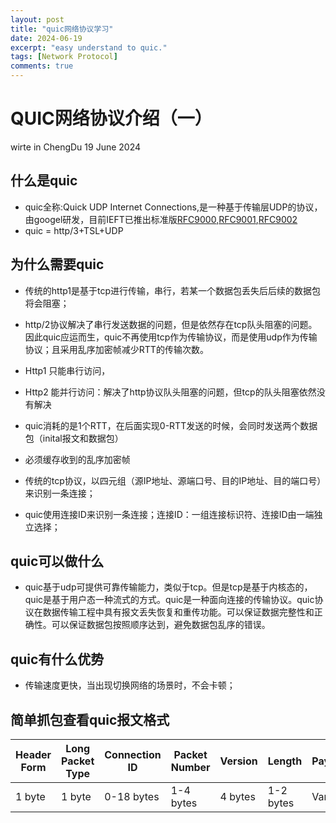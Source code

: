 ```yaml
---
layout: post
title: "quic网络协议学习"
date: 2024-06-19
excerpt: "easy understand to quic."
tags: [Network Protocol]
comments: true
---
```


QUIC网络协议介绍（一）
================
wirte in ChengDu
19 June 2024

## 什么是quic
* quic全称:Quick UDP Internet Connections,是一种基于传输层UDP的协议，由googel研发，目前IEFT已推出标准版[RFC9000](https://datatracker.ietf.org/doc/html/rfc9000),[RFC9001](https://datatracker.ietf.org/doc/html/rfc9001),[RFC9002](https://datatracker.ietf.org/doc/html/rfc9002)
* quic = http/3+TSL+UDP

## 为什么需要quic
* 传统的http1是基于tcp进行传输，串行，若某一个数据包丢失后后续的数据包将会阻塞；
* http/2协议解决了串行发送数据的问题，但是依然存在tcp队头阻塞的问题。因此quic应运而生，quic不再使用tcp作为传输协议，而是使用udp作为传输协议；且采用乱序加密帧减少RTT的传输次数。

* Http1 只能串行访问，
* Http2 能并行访问：解决了http协议队头阻塞的问题，但tcp的队头阻塞依然没有解决
* quic消耗的是1个RTT，在后面实现0-RTT发送的时候，会同时发送两个数据包（inital报文和数据包）
* 必须缓存收到的乱序加密帧
* 传统的tcp协议，以四元组（源IP地址、源端口号、目的IP地址、目的端口号）来识别一条连接；
* quic使用连接ID来识别一条连接；连接ID：一组连接标识符、连接ID由一端独立选择；

## quic可以做什么
* quic基于udp可提供可靠传输能力，类似于tcp。但是tcp是基于内核态的，quic是基于用户态一种流式的方式。quic是一种面向连接的传输协议。quic协议在数据传输工程中具有报文丢失恢复和重传功能。可以保证数据完整性和正确性。可以保证数据包按照顺序达到，避免数据包乱序的错误。


## quic有什么优势
* 传输速度更快，当出现切换网络的场景时，不会卡顿；

## 简单抓包查看quic报文格式
| Header Form | Long Packet Type | Connection ID | Packet Number | Version | Length | Payload |
|-------------|------------------|---------------|---------------|---------|--------|---------|
| 1 byte      | 1 byte           | 0-18 bytes    | 1-4 bytes     | 4 bytes | 1-2 bytes | Variable |
